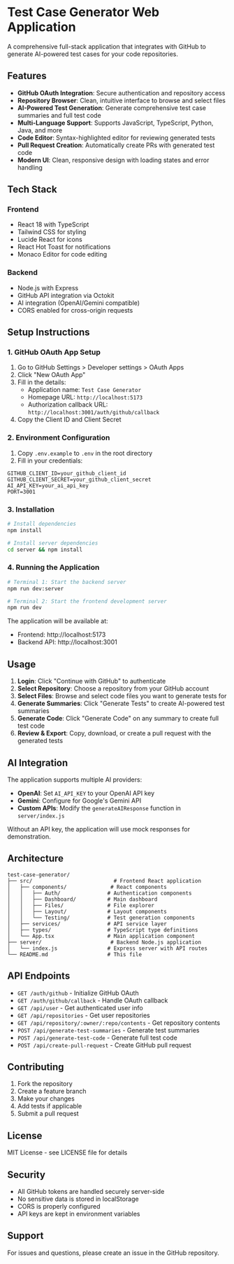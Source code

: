 # Test Case Generator Web Application

A comprehensive full-stack application that integrates with GitHub to generate AI-powered test cases for your code repositories.

## Features

- **GitHub OAuth Integration**: Secure authentication and repository access
- **Repository Browser**: Clean, intuitive interface to browse and select files
- **AI-Powered Test Generation**: Generate comprehensive test case summaries and full test code
- **Multi-Language Support**: Supports JavaScript, TypeScript, Python, Java, and more
- **Code Editor**: Syntax-highlighted editor for reviewing generated tests
- **Pull Request Creation**: Automatically create PRs with generated test code
- **Modern UI**: Clean, responsive design with loading states and error handling

## Tech Stack

### Frontend
- React 18 with TypeScript
- Tailwind CSS for styling
- Lucide React for icons
- React Hot Toast for notifications
- Monaco Editor for code editing

### Backend
- Node.js with Express
- GitHub API integration via Octokit
- AI integration (OpenAI/Gemini compatible)
- CORS enabled for cross-origin requests

## Setup Instructions

### 1. GitHub OAuth App Setup

1. Go to GitHub Settings > Developer settings > OAuth Apps
2. Click "New OAuth App"
3. Fill in the details:
   - Application name: `Test Case Generator`
   - Homepage URL: `http://localhost:5173`
   - Authorization callback URL: `http://localhost:3001/auth/github/callback`
4. Copy the Client ID and Client Secret

### 2. Environment Configuration

1. Copy `.env.example` to `.env` in the root directory
2. Fill in your credentials:

```env
GITHUB_CLIENT_ID=your_github_client_id
GITHUB_CLIENT_SECRET=your_github_client_secret
AI_API_KEY=your_ai_api_key
PORT=3001
```

### 3. Installation

```bash
# Install dependencies
npm install

# Install server dependencies
cd server && npm install
```

### 4. Running the Application

```bash
# Terminal 1: Start the backend server
npm run dev:server

# Terminal 2: Start the frontend development server
npm run dev
```

The application will be available at:
- Frontend: http://localhost:5173
- Backend API: http://localhost:3001

## Usage

1. **Login**: Click "Continue with GitHub" to authenticate
2. **Select Repository**: Choose a repository from your GitHub account
3. **Select Files**: Browse and select code files you want to generate tests for
4. **Generate Summaries**: Click "Generate Tests" to create AI-powered test summaries
5. **Generate Code**: Click "Generate Code" on any summary to create full test code
6. **Review & Export**: Copy, download, or create a pull request with the generated tests

## AI Integration

The application supports multiple AI providers:

- **OpenAI**: Set `AI_API_KEY` to your OpenAI API key
- **Gemini**: Configure for Google's Gemini API
- **Custom APIs**: Modify the `generateAIResponse` function in `server/index.js`

Without an API key, the application will use mock responses for demonstration.

## Architecture

```
test-case-generator/
├── src/                          # Frontend React application
│   ├── components/              # React components
│   │   ├── Auth/               # Authentication components
│   │   ├── Dashboard/          # Main dashboard
│   │   ├── Files/              # File explorer
│   │   ├── Layout/             # Layout components
│   │   └── Testing/            # Test generation components
│   ├── services/               # API service layer
│   ├── types/                  # TypeScript type definitions
│   └── App.tsx                 # Main application component
├── server/                      # Backend Node.js application
│   └── index.js                # Express server with API routes
└── README.md                   # This file
```

## API Endpoints

- `GET /auth/github` - Initialize GitHub OAuth
- `GET /auth/github/callback` - Handle OAuth callback
- `GET /api/user` - Get authenticated user info
- `GET /api/repositories` - Get user repositories
- `GET /api/repository/:owner/:repo/contents` - Get repository contents
- `POST /api/generate-test-summaries` - Generate test summaries
- `POST /api/generate-test-code` - Generate full test code
- `POST /api/create-pull-request` - Create GitHub pull request

## Contributing

1. Fork the repository
2. Create a feature branch
3. Make your changes
4. Add tests if applicable
5. Submit a pull request

## License

MIT License - see LICENSE file for details

## Security

- All GitHub tokens are handled securely server-side
- No sensitive data is stored in localStorage
- CORS is properly configured
- API keys are kept in environment variables

## Support

For issues and questions, please create an issue in the GitHub repository.